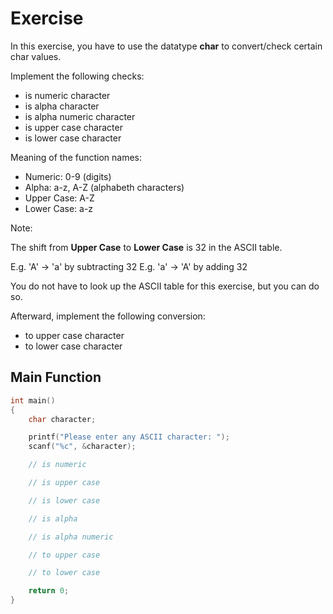 # Exercise

In this exercise, you have to use the datatype **char** to convert/check certain char values.

Implement the following checks:

- is numeric character
- is alpha character
- is alpha numeric character
- is upper case character
- is lower case character

Meaning of the function names:

- Numeric: 0-9 (digits)
- Alpha: a-z, A-Z (alphabeth characters)
- Upper Case: A-Z
- Lower Case: a-z

Note:

The shift from **Upper Case** to **Lower Case** is 32 in the ASCII table.  

E.g. 'A' -> 'a' by subtracting 32
E.g. 'a' -> 'A' by adding 32

You do not have to look up the ASCII table for this exercise, but you can do so.

Afterward, implement the following conversion:

- to upper case character
- to lower case character

## Main Function

```cpp
int main()
{
    char character;

    printf("Please enter any ASCII character: ");
    scanf("%c", &character);

    // is numeric

    // is upper case

    // is lower case

    // is alpha

    // is alpha numeric

    // to upper case

    // to lower case

    return 0;
}
```
